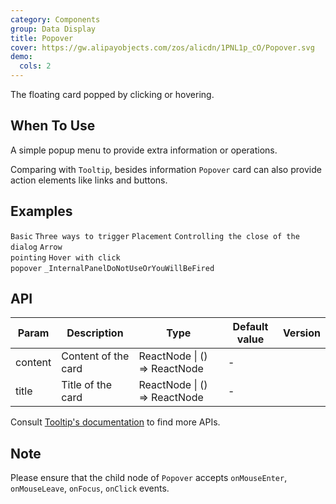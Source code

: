```yaml
---
category: Components
group: Data Display
title: Popover
cover: https://gw.alipayobjects.com/zos/alicdn/1PNL1p_cO/Popover.svg
demo:
  cols: 2
---
```


The floating card popped by clicking or hovering.

## When To Use

A simple popup menu to provide extra information or operations.

Comparing with `Tooltip`, besides information `Popover` card can also provide action elements like links and buttons.

## Examples

<code src="./demo/basic.tsx">Basic</code>
<code src="./demo/triggerType.tsx">Three ways to trigger</code>
<code src="./demo/placement.tsx">Placement</code>
<code src="./demo/control.tsx">Controlling the close of the dialog</code>
<code src="./demo/arrow-point-at-center.tsx">Arrow pointing</code>
<code src="./demo/hover-with-click.tsx">Hover with click popover</code>
<code src="./demo/render-panel.tsx">_InternalPanelDoNotUseOrYouWillBeFired</code>

## API

| Param | Description | Type | Default value | Version |
| --- | --- | --- | --- | --- |
| content | Content of the card | ReactNode \| () => ReactNode | - |  |
| title | Title of the card | ReactNode \| () => ReactNode | - |  |

Consult [Tooltip's documentation](/components/tooltip/#API) to find more APIs.

## Note

Please ensure that the child node of `Popover` accepts `onMouseEnter`, `onMouseLeave`, `onFocus`, `onClick` events.
